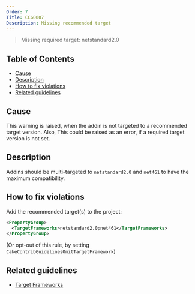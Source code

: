 ```yaml
---
Order: 7
Title: CCG0007
Description: Missing recommended target
---
```


 > Missing required target: netstandard2.0

<!-- START doctoc generated TOC please keep comment here to allow auto update -->
<!-- DON'T EDIT THIS SECTION, INSTEAD RE-RUN doctoc TO UPDATE -->
## Table of Contents

- [Cause](#cause)
- [Description](#description)
- [How to fix violations](#how-to-fix-violations)
- [Related guidelines](#related-guidelines)

<!-- END doctoc generated TOC please keep comment here to allow auto update -->

## Cause

This warning is raised, when the addin is not targeted to a recommended target version.
Also, This could be raised as an error, if a required target version is not set.

## Description

Addins should be multi-targeted to `netstandard2.0` and `net461` to have the maximum compatibility.

## How to fix violations

Add the recommended target(s) to the project:

```xml
<PropertyGroup>
  <TargetFrameworks>netstandard2.0;net461</TargetFrameworks>
</PropertyGroup>
```

(Or opt-out of this rule, by setting `CakeContribGuidelinesOmitTargetFramework`)

## Related guidelines

* [Target Frameworks](../guidelines/TargetFramework)